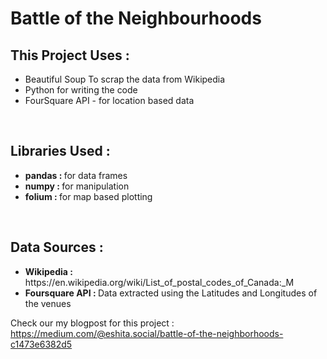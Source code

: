 # Battle of the Neighbourhoods

<h2>This Project Uses : </h2>
<ul>
  <li> Beautiful Soup To scrap the data from Wikipedia
  <li> Python for writing the code
  <li> FourSquare API - for location based data
</ul>
<br>
<h2>Libraries Used : </h2>
<ul>
  <li> <b>pandas : </b> for data frames
  <li> <b>numpy : </b> for manipulation
  <li> <b>folium : </b> for map based plotting
</ul>
<br>
<h2>Data Sources : </h2>
<ul>
  <li> <b>Wikipedia : </b> https://en.wikipedia.org/wiki/List_of_postal_codes_of_Canada:_M
  <li> <b>Foursquare API : </b> Data extracted using the Latitudes and Longitudes of the venues
</ul>


Check our my blogpost for this project : https://medium.com/@eshita.social/battle-of-the-neighborhoods-c1473e6382d5<br><br>
